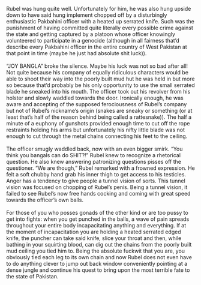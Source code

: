 <!-- title: Chapter 1: A Caustic Circumcision -->
<!-- category: Rattlesnake Rubel & Other Ridiculous Sobriquets -->

Rubel was hung quite well. Unfortunately for him, he was also hung upside down to have said hung
implement chopped off by a disturbingly enthusiastic Pakbahini officer with a heated up serrated
knife. Such was the punishment of having committed quite literally every possible crime against the
state and getting captured by a platoon whose officer knowingly volunteered to participate in a
genocide (although in all fairness that’d describe every Pakbahini officer in the entire country of
West Pakistan at that point in time (maybe he just had absolute shit luck)).
<br>
<br>
“JOY BANGLA” broke the silence. Maybe his luck was not so bad after all! Not quite because his
company of equally ridiculous characters would be able to shoot their way into the poorly built mud
hut he was held in but more so because that’d probably be his only opportunity to use the small
serrated blade he sneaked into his mouth. The officer took out his revolver from his holster and
slowly waddled towards the door. Ironically enough, he was aware and accepting of the supposed
ferociousness of Rubel’s company but not of Rubel’s nickname’s origin (snakes are sneaky or
something (or at least that’s half of the reason behind being called a rattesnake)). The half a minute
of a euphony of gunshots provided enough time to cut off the rope restraints holding his arms but
unfortunately his nifty little blade was not enough to cut through the metal chains connecting his
feet to the ceiling.
<br>
<br>
The officer smugly waddled back, now with an even bigger smirk. “You think you bangals can do
SHIT?!” Rubel knew to recognize a rhetorical question. He also knew answering patronizing
questions pisses off the questioner. “We are though,” Rubel remarked with a frowned expression.
He felt a soft chubby hand grab his inner thigh to get access to his testicles. Anger has a tendency to
give people a tunnel vision of sorts. This tunnel vision was focused on chopping of Rubel’s penis.
Being a tunnel vision, it failed to see Rubel’s now free hands cocking and coming with great speed
towards the officer’s own balls.
<br>
<br>
For those of you who posses gonads of the other kind or are too pussy to get into fights: when you
get punched in the balls, a wave of pain spreads throughout your entire body incapacitating
anything and everything. If at the moment of incapacitation you are holding a heated serrated edged
knife, the puncher can take said knife, slice your throat and then, while bathing in your squirting
blood, can dig out the chains from the poorly built mud ceiling you tied him to. Being the absolute
fuckwit that you are, you obviously tied each leg to its own chain and now Rubel does not even
have to do anything clever to jump out back window conveniently pointing at a dense jungle and
continue his quest to bring upon the most terrible fate to the state of Pakistan.
